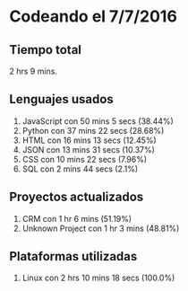 # Codeando el 7/7/2016

## Tiempo total
2 hrs 9 mins.

## Lenguajes usados
1. JavaScript con 50 mins 5 secs (38.44%)
1. Python con 37 mins 22 secs (28.68%)
1. HTML con 16 mins 13 secs (12.45%)
1. JSON con 13 mins 31 secs (10.37%)
1. CSS con 10 mins 22 secs (7.96%)
1. SQL con 2 mins 44 secs (2.1%)

## Proyectos actualizados
1. CRM con 1 hr 6 mins (51.19%)
1. Unknown Project con 1 hr 3 mins (48.81%)

## Plataformas utilizadas
1. Linux con 2 hrs 10 mins 18 secs (100.0%)
